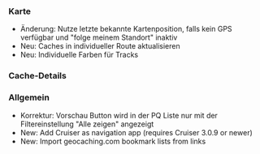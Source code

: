 ### Karte
- Änderung: Nutze letzte bekannte Kartenposition, falls kein GPS verfügbar und "folge meinem Standort" inaktiv
- Neu: Caches in individueller Route aktualisieren
- Neu: Individuelle Farben für Tracks

### Cache-Details

### Allgemein
- Korrektur: Vorschau Button wird in der PQ Liste nur mit der Filtereinstellung "Alle zeigen" angezeigt
- New: Add Cruiser as navigation app (requires Cruiser 3.0.9 or newer)
- New: Import geocaching.com bookmark lists from links
